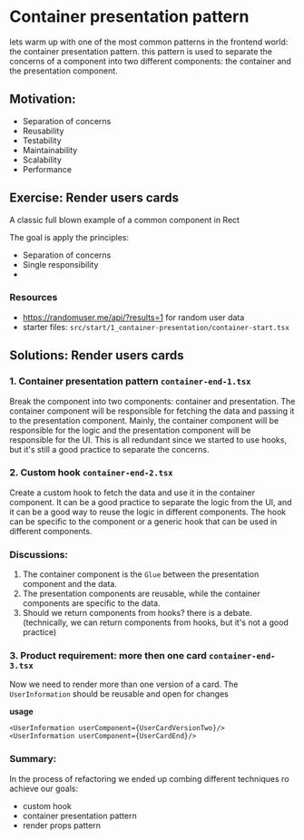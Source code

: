 # Container presentation pattern

lets warm up with one of the most common patterns in the frontend world: the container presentation pattern.
this pattern is used to separate the concerns of a component into two different components: the container and the presentation component.

## Motivation:
- Separation of concerns
- Reusability
- Testability
- Maintainability
- Scalability
- Performance

## Exercise: Render users cards
A classic full blown example of a common component in Rect

The goal is apply the principles:
- Separation of concerns
- Single responsibility
- 
### Resources
- https://randomuser.me/api/?results=1 for random user data
- starter files: `src/start/1_container-presentation/container-start.tsx`

## Solutions: Render users cards

### 1. Container presentation pattern `container-end-1.tsx`
Break the component into two components: container and presentation.
The container component will be responsible for fetching the data and passing it to the presentation component.
Mainly, the container component will be responsible for the logic and the presentation component will be responsible for the UI.
This is all redundant since we started to use hooks, but it's still a good practice to separate the concerns.


### 2. Custom hook `container-end-2.tsx`
Create a custom hook to fetch the data and use it in the container component.
It can be a good practice to separate the logic from the UI, and it can be a good way to reuse the logic in different components.
The hook can be specific to the component or a generic hook that can be used in different components.

### Discussions:
1. The container component is the `Glue` between the presentation component and the data.
2. The presentation components are reusable, while the container components are specific to the data.
3. Should we return components from hooks? there is a debate. (technically, we can return components from hooks, but it's not a good practice)

### 3. Product requirement: more then one card `container-end-3.tsx`
Now we need to render more than one version of a card.
The `UserInformation` should be reusable and open for changes

__usage__
```tsx
<UserInformation userComponent={UserCardVersionTwo}/>
<UserInformation userComponent={UserCardEnd}/>
```

### Summary:
In the process of refactoring we ended up combing different techniques ro achieve our goals:
- custom hook
- container presentation pattern
- render props pattern


